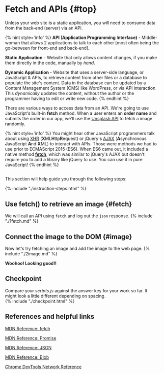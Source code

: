 # Fetch and APIs {#top}
Unless your web site is a static application, you will need to consume data from the back-end (server) via an API.

{% hint style='info' %}
**API (Application Programming Interface)** - Middle-woman that allows 2 applications to talk to each other [most often being the go-between for front-end and back-end].

**Static Application** - Website that only allows content changes, if you make them directly in the code, manually by _hand_.

**Dynamic Application** - Website that uses a server-side language, or JavaScript & APIs, to retrieve content from other files or a database to populate the site's content. Data in the database can be updated by a Content Management System (CMS) like WordPress, or via API interaction. This _dynamically_ updates the content, without the author or the programmer having to edit or write new code.
{% endhint %}

There are various ways to access data from an API. We're going to use JavaScript's built-in **fetch** method. When a user enters an **order name** and submits the order in our app, we'll use the [Unsplash API](https://source.unsplash.com/) to fetch a image randomly. 

{% hint style='info' %}
You might hear other JavaScript programmers talk about using [XHR](https://developer.mozilla.org/en-US/docs/Web/API/XMLHttpRequest/Using_XMLHttpRequest) (**X**ML**H**ttp**R**equest) or jQuery's [AJAX](https://www.w3schools.com/xml/ajax_intro.asp) (**A**synchronous **J**avaScript **A**nd **X**ML) to interact with APIs. Those were methods we had to use prior to ECMAScript 2015 (ES6). When ES6 came out, it included a native method **[fetch](https://developer.mozilla.org/en-US/docs/Web/API/Fetch_API/Using_Fetch)**, which was similar to jQuery's AJAX but doesn't require you to add a library like jQuery to use. You can use it in pure JavaScript!
{% endhint %}


<!-- trick markdown to give me a little space between these two sections of text -->
## 
This section will help guide you through the following steps:

{% include "./instruction-steps.html" %}


## Use fetch() to retrieve an image {#fetch} <span class="navigate-top"><a href="#top" title="Take me to the top of page"><i class="fa fa-chevron-circle-up" aria-hidden="true"></i></a></span>
We will call an API using `fetch` and log out the `json` response.
{% include "./1fetch.md" %}

## Connect the image to the DOM {#image} <span class="navigate-top"><a href="#top" title="Take me to the top of page"><i class="fa fa-chevron-circle-up" aria-hidden="true"></i></a></span>
Now let's try fetching an image and add the image to the web page.
{% include "./2image.md" %}

**Woohoo! Looking good!!**

<!-- trick markdown to give me a little space between these two sections of text -->
## 

## Checkpoint <span class="navigate-top"><a href="#top" title="Take me to the top of page"><i class="fa fa-chevron-circle-up" aria-hidden="true"></i></a></span>
Compare your _scripts.js_ against the answer key for your work so far. It might look a little different depending on spacing.  
{% include "./checkpoint.html" %}


<!-- trick markdown to give me a little space between these two sections of text -->
## 
## References and helpful links <span class="navigate-top"><a href="#top" title="Take me to the top of page"><i class="fa fa-chevron-circle-up" aria-hidden="true"></i></a></span>
[MDN Reference: fetch](https://developer.mozilla.org/en-US/docs/Web/API/WindowOrWorkerGlobalScope/fetch)

[MDN Reference: Promise](https://developer.mozilla.org/en-US/docs/Web/JavaScript/Reference/Global_Objects/Promise)

[MDN Reference: JSON](https://developer.mozilla.org/en-US/docs/Web/JavaScript/Reference/Global_Objects/JSON)

[MDN Reference: Blob](https://developer.mozilla.org/en-US/docs/Web/API/Blob)

[Chrome DevTools Network Reference](https://developers.google.com/web/tools/chrome-devtools/network-performance/reference)


